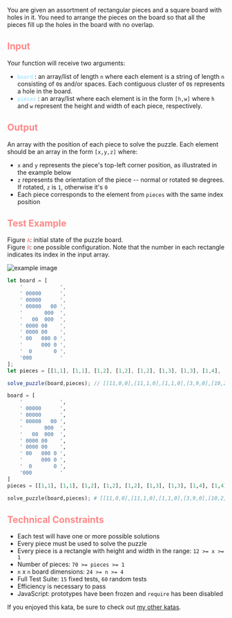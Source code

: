 <!-- Assorted Rectangular Pieces Puzzle -->
<p>You are given an assortment of rectangular pieces and a square board with holes in it. You need to arrange the pieces on the board so that all the pieces fill up the holes in the board with no overlap.</p>

<h2 style='color:#f88'>Input</h2>
<p>Your function will receive two arguments:</p>
<ul>
	<li><code style='color:#8df'>board</code> : an array/list of length <code>n</code> where each element is a string of length <code>n</code> consisting of <code>0</code>s and/or spaces. Each contiguous cluster of <code>0</code>s represents a hole in the board.</li>
	<li><code style='color:#8df'>pieces</code> : an array/list where each element is in the form <code>[h,w]</code> where <code>h</code> and <code>w</code> represent the height and width of each piece, respectively.
</ul>

<h2 style='color:#f88'>Output</h2>
<p>An array with the position of each piece to solve the puzzle. Each element should be an array in the form <code>[x,y,z]</code> where:</p>
<ul>
	<li><code>x</code> and <code>y</code> represents the piece's top-left corner position, as illustrated in the example below</li>
	<li><code>z</code> represents the orientation of the piece -- normal or rotated <code>90</code> degrees. If rotated, <code>z</code> is <code>1</code>, otherwise it's <code>0</code></li>
	<li>Each piece corresponds to the element from <code>pieces</code> with the same index position</li>
</ul>

<h2 style='color:#f88'>Test Example</h2>
<p>Figure <code style='color:#f66'>A</code>: initial state of the puzzle board.<br/>Figure <code style='color:#f66'>B</code>: one possible configuration. Note that the number in each rectangle indicates its index in the input array.</p>
<img src="https://i.imgur.com/NCHwdqW.png" alt="example image"><br/>

```javascript
let board = [
	'            ',
	' 00000      ',
	' 00000      ',
	' 00000   00 ',
	'       000  ',
	'   00  000  ',
	' 0000 00    ',
	' 0000 00    ',
	' 00   000 0 ',
	'      000 0 ',
	'  0       0 ',
	'000         '
];
let pieces = [[1,1], [1,1], [1,2], [1,2], [1,2], [1,3], [1,3], [1,4], [1,4], [2,2], [2,2], [2,3], [2,3], [2,5]];

solve_puzzle(board,pieces); // [[11,0,0],[11,1,0],[1,1,0],[3,9,0],[10,2,1],[1,3,0],[8,10,1],[4,7,1],[6,6,1],[4,8,0],[8,7,0],[5,3,1],[6,1,1],[2,1,0]]
```
```python
board = [
	'            ',
	' 00000      ',
	' 00000      ',
	' 00000   00 ',
	'       000  ',
	'   00  000  ',
	' 0000 00    ',
	' 0000 00    ',
	' 00   000 0 ',
	'      000 0 ',
	'  0       0 ',
	'000         '
]
pieces = [[1,1], [1,1], [1,2], [1,2], [1,2], [1,3], [1,3], [1,4], [1,4], [2,2], [2,2], [2,3], [2,3], [2,5]]

solve_puzzle(board,pieces); # [[11,0,0],[11,1,0],[1,1,0],[3,9,0],[10,2,1],[1,3,0],[8,10,1],[4,7,1],[6,6,1],[4,8,0],[8,7,0],[5,3,1],[6,1,1],[2,1,0]]
```

<h2 style='color:#f88'>Technical Constraints</h2>
<ul>
	<li>Each test will have one or more possible solutions</li>
	<li>Every piece must be used to solve the puzzle</li>
	<li>Every piece is a rectangle with height and width in the range: <code>12 >= x >= 1</code></li>
	<li>Number of pieces: <code>70 >= pieces >= 1</code></li>
	<li><code>n</code> x <code>n</code> board dimensions: <code>24 >= n >= 4</code></li>
	<li>Full Test Suite: <code>15</code> fixed tests, <code>60</code> random tests</li>
	<li>Efficiency is necessary to pass</li>
	<li>JavaScript: prototypes have been frozen and <code>require</code> has been disabled</li>
</ul>

If you enjoyed this kata, be sure to check out [my other katas](https://www.codewars.com/users/docgunthrop/authored).
